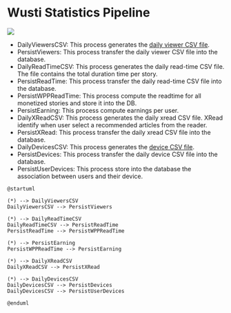 # Wusti Statistics Pipeline

![](https://www.planttext.com/api/plantuml/img/SoWkIImgAStDuUBYqj3ILD3LjLDmISpCgGpBJ2rFBIfs3WxZGkE3rGG0sPd59L1HDBr1gOaf8PcvgN3DI0B8kc72N6XyP3NX0G5mPN1Re7AkYKLvcNdfN9XAiQb2TMC4I2dSWJ0UiZwm69ekbzIopEHKHAWW-CWweQBub8GMfnR1b75nEQJcfG3Z0000)

- DailyViewersCSV: This process generates the [daily viewer CSV file](https://github.com/wutsi/wutsi-stats/wiki/Viewers).
- PersistViewers: This process transfer the daily viewer CSV file into the database.
- DailyReadTimeCSV: This process generates the daily read-time CSV file. The file contains the total duration time per story.
- PersistReadTime: This process transfer the daily read-time CSV file into the database.
- PersistWPPReadTime: This process compute the readtime for all monetized stories and store it into the DB.
- PersistEarning: This process compute earnings per user.
- DailyXReadCSV: This process generates the daily xread CSV file. XRead identify when user select a recommended articles from the reader.
- PersistXRead: This process transfer the daily xread CSV file into the database.
- DailyDevicesCSV: This process generates the [device CSV file](https://github.com/wutsi/wutsi-stats/wiki/Devices).
- PersistDevices: This process transfer the daily device CSV file into the database.
- PersistUserDevices: This process store into the database the association between users and their device.


```plantuml
@startuml

(*) --> DailyViewersCSV
DailyViewersCSV --> PersistViewers

(*) --> DailyReadTimeCSV
DailyReadTimeCSV --> PersistReadTime
PersistReadTime --> PersistWPPReadTime

(*) --> PersistEarning
PersistWPPReadTime --> PersistEarning

(*) --> DailyXReadCSV
DailyXReadCSV --> PersistXRead

(*) --> DailyDevicesCSV
DailyDevicesCSV --> PersistDevices
DailyDevicesCSV --> PersistUserDevices

@enduml
```
